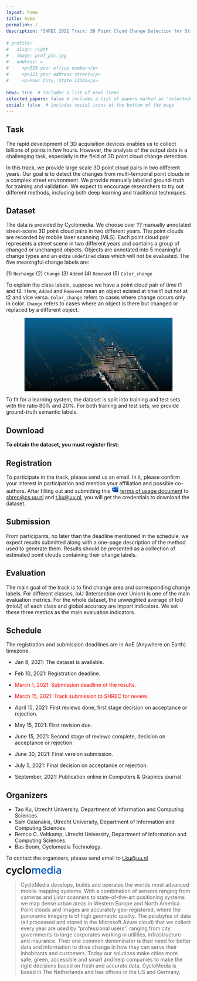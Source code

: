 ```yaml
---
layout: home
title: home
permalink: /
description: "SHREC 2021 Track: 3D Point Cloud Change Detection for Street Scenes"

# profile:
#   align: right
#   image: prof_pic.jpg
#   address: >
#     <p>555 your office number</p>
#     <p>123 your address street</p>
#     <p>Your City, State 12345</p>

news: true  # includes a list of news items
selected_papers: false # includes a list of papers marked as "selected={true}"
social: false  # includes social icons at the bottom of the page
---
```


## Task
The rapid development of 3D acquisition devices enables us to collect billions of points in few hours. However, the analysis of the output data is a challenging task, especially in the field of 3D point cloud change detection. 

In this track, we provide large scale 3D point cloud pairs in two different years. Our goal is to detect the changes from multi-temporal point clouds in a complex street environment. We provide manually labelled ground-truth for training and validation. We expect to encourage researchers to try out different methods, including both deep learning and traditional techniques.

## Dataset

The data is provided by Cyclomedia. We choose over ??  manually annotated street-scene 3D point cloud pairs in two different years. The point clouds are recorded by  mobile laser scanning (MLS). Each point cloud pair represents a street scene in two different years and contains a group of changed or unchanged objects. Objects are annotated into 5 meaningful change types and an extra `undefined` class which will not be evaluated. The five meaningful change labels are:

(1) `Nochange` (2) `Change` (3) `Added` (4) `Removed` (5) `Color_change` 

To explain the class labels, suppose we have a point cloud pair of time t1 and t2. Here, `Added` and `Removed` mean an object existed at time t1 but not at t2 and vice versa. `Color_change` refers to cases where change occurs only in color. `Change` refers to cases where an object is there but changed or replaced by a different object.


<!-- ![](assets/image01.png)
 -->
<img src="assets/image01.png" style="display: block; margin-left: auto; margin-right: auto; width: 80%;">

To fit for a learning system, the dataset is split into training and test sets with the ratio 80% and 20%. For both training and test sets, we provide ground-truth semantic labels.

## Download

**To obtain the dataset, you must register first:**

## Registration

To participate in the track, please send us an email. In it, please confirm your interest in participation and mention your affiliation and possible co-authors. After filling out and submitting this <img src="/assets/word_icon.jpeg" height="18"> [terms of usage document]() to [shrec@cs.uu.nl](mailto:shrec@cs.uu.nl) and [t.ku@uu.nl](mailto:t.ku@uu.nl), you will get the credentials to download the dataset. 

## Submission

From participants, no later than the deadline mentioned in the schedule, we expect results submitted along with a one-page description of the method used to generate them. Results should be presented as a collection of estimated point clouds containing their change labels.

## Evaluation

The main goal of the track is to find change area and corresponding change labels. For different classes, IoU (Intersection over Union) is one of the main evaluation metrics. For the whole dataset, the unweighted average of IoU (mIoU) of each class and global accuracy are import indicators. We set these three metrics as the main evaluation indicators.

## Schedule

The registration and submission deadlines are in AoE (Anywhere on Earth) timezone.

-	Jan 8, 2021: The dataset is available.

-	Feb 10, 2021: Registration deadline.

-	<p style="color: red">March 1, 2021: Submission deadline of the results.</p>

-	<p style="color: red">March 15, 2021: Track submission to SHREC for review.</p>

-	April 15, 2021: First reviews done, first stage decision on acceptance or rejection.

-	May 15, 2021: First revision due.

-	June 15, 2021: Second stage of reviews complete, decision on acceptance or rejection.

-	June 30, 2021: Final version submission.

-	July 5, 2021: Final decision on acceptance or rejection.

-	September, 2021: Publication online in Computers & Graphics journal.


## Organizers

- Tao Ku, Utrecht University, Department of Information and Computing Sciences.
- Sam Galanakis, Utrecht University, Department of Information and Computing Sciences.
- Remco C. Veltkamp, Utrecht University, Department of Information and Computing Sciences.
- Bas Boom, Cyclomedia Technology.

To contact the organizers, please send email to [t.ku@uu.nl](mailto:t.ku@uu.nl)



<img src="/assets/logo_cyclomedia.jpg" width="150">

> CycloMedia develops, builds and operates the worlds most advanced mobile mapping systems. With a combination of sensors ranging from cameras and Lidar scanners to state-of-the-art positioning systems we map dense urban areas in Western Europe and North America. Point clouds and images are accurately geo-registered, where the panoramic imagery is of high geometric quality.
> The petabytes of data (all processed and stored in the Microsoft Azure cloud) that we collect every year are used by “professional users”, ranging from city governments to large corporates working in utilities, infrastructure and insurance. Their one common denominator is their need for better data and information to drive change in how they can serve their inhabitants and customers. Today our solutions make cities more safe, green, accessible and smart and help companies to make the right decisions based on fresh and accurate data. CycloMedia is based in The Netherlands and has offices in the US and Germany.

<!-- 

Write your biography here. Tell the world about yourself. Link to your favorite [subreddit](http://reddit.com){:target="\_blank"}. You can put a picture in, too. The code is already in, just name your picture `prof_pic.jpg` and put it in the `img/` folder.

Put your address / P.O. box / other info right below your picture. You can also disable any these elements by editing `profile` property of the YAML header of your `_pages/about.md`. Edit `_bibliography/papers.bib` and Jekyll will render your [publications page](/al-folio/publications/) automatically.

Link to your social media connections, too. This theme is set up to use [Font Awesome icons](http://fortawesome.github.io/Font-Awesome/){:target="\_blank"} and [Academicons](https://jpswalsh.github.io/academicons/){:target="\_blank"}, like the ones below. Add your Facebook, Twitter, LinkedIn, Google Scholar, or just disable all of them. -->
